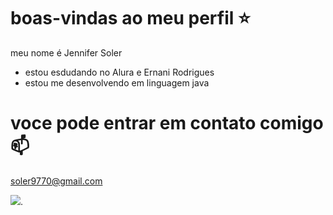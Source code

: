# boas-vindas ao meu perfil ⭐

meu nome é Jennifer Soler 

- estou esdudando no Alura e Ernani Rodrigues
- estou me desenvolvendo em linguagem java

 # voce pode entrar em contato comigo 📫
 soler9770@gmail.com 

![](https://media1.tenor.com/m/GOabrbLMl4AAAAAd/plink-cat-plink.gif).
 
